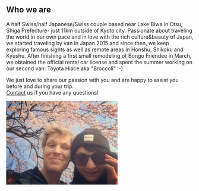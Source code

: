 ## Who we are

A half Swiss/half Japanese/Swiss couple based near Lake Biwa in Otsu, Shiga Prefecture- just 11km outside of Kyoto city. Passionate about traveling the world in our own pace and in love with the rich culture&beauty of Japan, we started traveling by van in Japan 2015 and since then, we keep exploring famous sights as well as remote areas in Honshu, Shikoku and Kyushu. After finishing a first small remodeling of Bongo Friendee in March, we obtained the official rental car license and spent the summer working on our second van: Toyota Hiace aka "Broccoli" :-)

We just love to share our passion with you and are happy to assist you before and during your trip.  
[Contact](https://www.kyanpingu.com/?page_id=311) us if you have any questions!

![AboutUs](../img/aboutus.jpg)